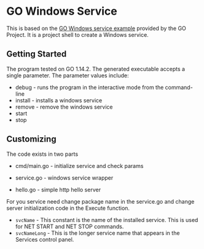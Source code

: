 # GO Windows Service

This is based on the [GO Windows service example](https://godoc.org/golang.org/x/sys/windows/svc/example) provided by the GO Project. 
It is a project shell to create a Windows service.

## Getting Started

The program tested on GO 1.14.2.  The generated executable accepts a single parameter.  The parameter values include:

* debug - runs the program in the interactive mode from the command-line
* install - installs a windows service
* remove - remove the windows service
* start
* stop

## Customizing

The code exists in two parts

* cmd/main.go - initialize service and check params
* service.go - windows service wrapper

* hello.go - simple http hello server

For you service need change package name in the service.go
and change server initialization code in the Execute function.

* `svcName` - This constant is the name of the installed service.  This is used for NET START and NET STOP commands.
* `svcNameLong` - This is the longer service name that appears in the Services control panel.

